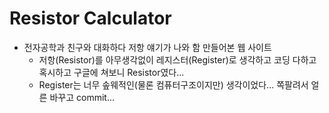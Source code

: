 # Resistor Calculator

- 전자공학과 친구와 대화하다 저항 얘기가 나와 함 만들어본 웹 사이트
  - 저항(Resistor)를 아무생각없이 레지스터(Register)로 생각하고 코딩 다하고 혹시하고 구글에 쳐보니 Resistor였다...
  - Register는 너무 솦웨적인(물론 컴퓨터구조이지만) 생각이었다... 쪽팔려서 얼른 바꾸고 commit...
